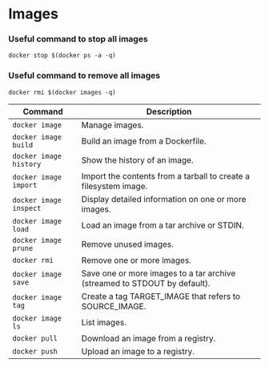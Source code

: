# Images

### Useful command to stop all images

```
docker stop $(docker ps -a -q)
```

### Useful command to remove all images

```
docker rmi $(docker images -q)
```

| Command | Description |
| --- | --- |
| `docker image` | Manage images. |
| `docker image build` | Build an image from a Dockerfile. |
| `docker image history` | Show the history of an image. |
| `docker image import` | Import the contents from a tarball to create a filesystem image. |
| `docker image inspect` | Display detailed information on one or more images. |
| `docker image load` | Load an image from a tar archive or STDIN. |
| `docker image prune` | Remove unused images. |
| `docker rmi` | Remove one or more images. |
| `docker image save` | Save one or more images to a tar archive (streamed to STDOUT by default). |
| `docker image tag` | Create a tag TARGET_IMAGE that refers to SOURCE_IMAGE. |
| `docker image ls` | List images. |
| `docker pull` | Download an image from a registry. |
| `docker push` | Upload an image to a registry. |
